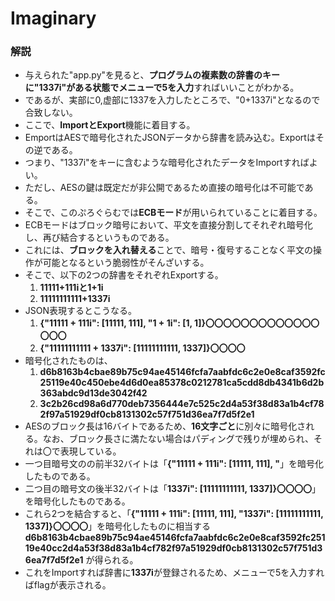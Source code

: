 # Imaginary
### 解説
- 与えられた"app.py"を見ると、**プログラムの複素数の辞書のキーに"1337i"がある状態でメニューで5を入力**すればいいことがわかる。
- であるが、実部に0,虚部に1337を入力したところで、"0+1337i"となるので合致しない。
- ここで、**ImportとExport**機能に着目する。
- EmportはAESで暗号化されたJSONデータから辞書を読み込む。Exportはその逆である。
- つまり、"1337i"をキーに含むような暗号化されたデータをImportすればよい。
- ただし、AESの鍵は既定だが非公開であるため直接の暗号化は不可能である。
- そこで、このぷろぐらむでは**ECBモード**が用いられていることに着目する。
- ECBモードはブロック暗号において、平文を直接分割してそれぞれ暗号化し、再び結合するというものである。
- これには、**ブロックを入れ替える**ことで、暗号・復号することなく平文の操作が可能となるという脆弱性がそんざいする。
- そこで、以下の2つの辞書をそれぞれExportする。
    1. **11111+111iと1+1i**
    2. **11111111111+1337i**
- JSON表現するとこうなる。
    1. **{"11111 + 111i": \[11111, 111\], "1 + 1i": \[1, 1\]}〇〇〇〇〇〇〇〇〇〇〇〇〇〇〇〇**
    2. **{"11111111111 + 1337i": \[11111111111, 1337\]}〇〇〇〇**
- 暗号化されたものは、
    1. **d6b8163b4cbae89b75c94ae45146fcfa7aabfdc6c2e0e8caf3592fc25119e40c450ebe4d6d0ea85378c0212781ca5cdd8db4341b6d2b363abdc9d13de3042f42**
    2. **3c2b26cd98a6d770deb7356444e7c525c2d4a53f38d83a1b4cf782f97a51929df0cb8131302c57f751d36ea7f7d5f2e1**
- AESのブロック長は16バイトであるため、**16文字ごと**に別々に暗号化される。なお、ブロック長さに満たない場合はパディングで残りが埋められ、それは〇で表現している。
- 一つ目暗号文のの前半32バイトは「**{"11111 + 111i": \[11111, 111\], "**」を暗号化したものである。
- 二つ目の暗号文の後半32バイトは「**1337i": \[11111111111, 1337\]}〇〇〇〇**」を暗号化したものである。
- これら2つを結合すると、「**{"11111 + 111i": \[11111, 111\], "1337i": \[11111111111, 1337\]}〇〇〇〇**」を暗号化したものに相当する 
  **d6b8163b4cbae89b75c94ae45146fcfa7aabfdc6c2e0e8caf3592fc25119e40cc2d4a53f38d83a1b4cf782f97a51929df0cb8131302c57f751d36ea7f7d5f2e1**
  が得られる。
- これをImportすれば辞書に**1337i**が登録されるため、メニューで5を入力すればflagが表示される。

